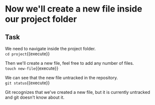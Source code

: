 # Now we'll create a new file inside our project folder

## Task

We need to navigate inside the project folder.  
`cd project`{{execute}}  

Then we'll create a new file, feel free to add any number of files.  
`touch new-file`{{execute}}  

We can see that the new file untracked in the repository.  
`git status`{{execute}}  

Git recognizes that we've created a new file, but it is currently untracked and git doesn't know about it.
